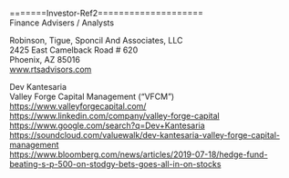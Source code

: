 =======Investor-Ref2====================   
Finance Advisers / Analysts   
   
   
   
   
   
   
Robinson, Tigue, Sponcil And Associates, LLC   
2425 East Camelback Road # 620   
Phoenix, AZ 85016   
www.rtsadvisors.com  

Dev Kantesaria     
Valley Forge Capital Management (“VFCM”)     
https://www.valleyforgecapital.com/     
https://www.linkedin.com/company/valley-forge-capital     
https://www.google.com/search?q=Dev+Kantesaria         
https://soundcloud.com/valuewalk/dev-kantesaria-valley-forge-capital-management     
https://www.bloomberg.com/news/articles/2019-07-18/hedge-fund-beating-s-p-500-on-stodgy-bets-goes-all-in-on-stocks      



